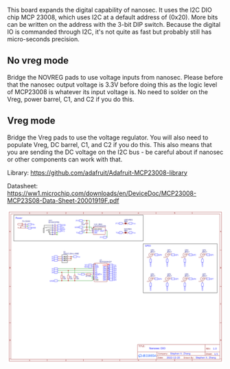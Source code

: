 This board expands the digital capability of nanosec. It uses the I2C DIO chip MCP 23008, which uses I2C at a default address of (0x20). More bits can be written on the address with the 3-bit DIP switch. Because the digital IO is commanded through I2C, it's not quite as fast but probably still has micro-seconds precision.

## No vreg mode
Bridge the NOVREG pads to use voltage inputs from nanosec. Please before that the nanosec output voltage is 3.3V before doing this as the logic level of MCP23008 is whatever its input voltage is. No need to solder on the Vreg, power barrel, C1, and C2 if you do this.

## Vreg mode
Bridge the Vreg pads to use the voltage regulator. You will also need to populate Vreg, DC barrel, C1, and C2 if you do this. This also means that you are sending the DC voltage on the I2C bus - be careful about if nanosec or other components can work with that.

Library: https://github.com/adafruit/Adafruit-MCP23008-library

Datasheet: https://ww1.microchip.com/downloads/en/DeviceDoc/MCP23008-MCP23S08-Data-Sheet-20001919F.pdf

![Schematic](./Schematic_Nanosec%20DIO_2023-01-03.png)
